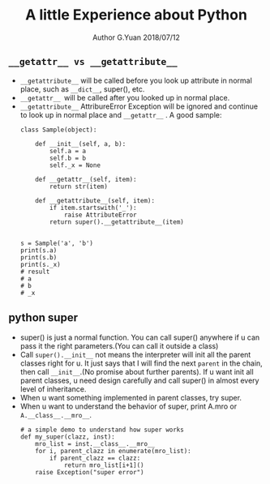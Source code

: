 
# <center>A little Experience about Python</center>
<center>Author G.Yuan 2018/07/12</center>

## `__getattr__ vs __getattribute__`
* `__getattribute__` will be called before you look up attribute in normal place, such as `__dict__`, super(), etc.
* `__getattr__ `will be called after you looked up in normal place.
* `__getattribute__`  AttribureError Exception will be ignored and continue to look up in normal place and `__getattr__` . A good sample:
	```
	class Sample(object):

	    def __init__(self, a, b):
	        self.a = a
	        self.b = b
	        self._x = None

	    def __getattr__(self, item):
	        return str(item)

	    def __getattribute__(self, item):
	        if item.startswith('_'):
	            raise AttributeError
	        return super().__getattribute__(item)


	s = Sample('a', 'b')
	print(s.a)
	print(s.b)
	print(s._x)
	# result
	# a
	# b
	# _x
	```
    
## python super

 * super() is just a normal function. You can call super() anywhere if u can pass it the right parameters.(You can call it outside a class)
 *  Call `super().__init__` not means the interpreter will init all the parent classes right for u. It just says that I will find the next `parent` in the chain, then call `__init__`.(No promise about further parents). If u want init all parent classes, u need design carefully and call super() in almost every level of inheritance.
 * When u want something implemented in parent classes, try super.
 * When u want to understand the behavior of super, print A.mro or `A.__class__.__mro__`.
	```
	# a simple demo to understand how super works
	def my_super(clazz, inst):
	    mro_list = inst.__class__.__mro__
	    for i, parent_clazz in enumerate(mro_list):
	        if parent_clazz == clazz:
	            return mro_list[i+1]()        
	    raise Exception("super error")
	```

<!--stackedit_data:
eyJoaXN0b3J5IjpbMTg5ODYyNTE4NywxODAzOTc5NTQwLC03ND
AyNzQ2NTIsLTc3NjgzNTQ4MSwxOTAzNTAyNjM5XX0=
-->